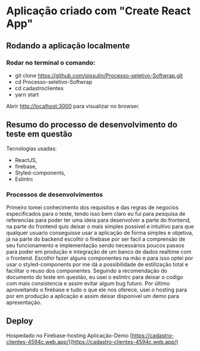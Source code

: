 # Aplicação criado com "Create React App"

## Rodando a aplicação localmente

### Rodar no terminal o comando:
  - git clone https://github.com/pissulin/Processo-seletivo-Softwrap.git
  - cd Processo-seletivo-Softwrap
  - cd cadastroclientes
  - yarn start


Abrir [http://localhost:3000](http://localhost:3000) para visualizar no browser.

## Resumo do processo de desenvolvimento do teste em questão

 Tecnologias usadas:
  - ReactJS,
  - firebase,
  - Styled-components,
  - Eslintrc

### Processos de desenvolvimentos
  Primeiro tomei conhecimento dos requisitos e das regras de negocios especificados para o teste, tendo isso bem claro eu fui para pesquisa de referencias para poder ter uma ideia para desenvolver a parte do frontend, na parte do frontend quis deixar o mais simples possivel e intuitivo para que qualquer usuario conseguisse usar a aplicação de forma simples e objetiva, já na parte do backend escolhir o firebase por ser facil a comprensão de seu funcionamento e implementação sendo necessários poucos passos para poder em produção e integração de um banco de dados realtime com o frontend.
  Escolhir fazer alguns componentes na mão e para isso optei por usar o styled-components por me dá a possibilidade de estilização total e facilitar o reuso dos componentes.
  Seguindo a recomendação do documento do teste em questão, eu usei o eslintrc para deixar o codigo com mais consistencia e assim evitar algum bug futuro. 
  Por último aproveitando o firebase e tudo o que ele nos oferece, usei o hosting para por em produção a aplicação e assim deixar disponivel um demo para apresentação.
  
                     
## Deploy 
 Hospedado no Firebase-hosting
 Aplicação-Demo [https://cadastro-clientes-4594c.web.app/](https://cadastro-clientes-4594c.web.app/) 
  
